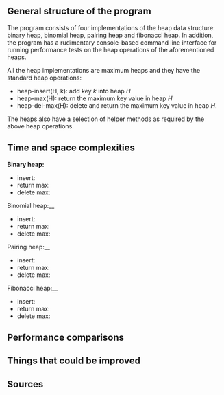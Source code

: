 ## General structure of the program

The program consists of four implementations of the heap data structure: binary heap, binomial heap, pairing heap and fibonacci heap. In addition, the program has a rudimentary console-based command line interface for running performance tests on the heap operations of the aforementioned heaps.

All the heap implementations are maximum heaps and they have the standard heap operations:

* heap-insert(H, k): add key _k_ into heap _H_
* heap-max(H): return the maximum key value in heap _H_
* heap-del-max(H): delete and return the maximum key value in heap _H_.

The heaps also have a selection of helper methods as required by the above heap operations.

## Time and space complexities

__Binary heap:__ 

* insert:
* return max: 
* delete max:

Binomial heap:__ 

* insert:
* return max: 
* delete max:

Pairing heap:__ 

* insert:
* return max: 
* delete max:

Fibonacci heap:__ 

* insert:
* return max: 
* delete max:

## Performance comparisons



## Things that could be improved



## Sources


